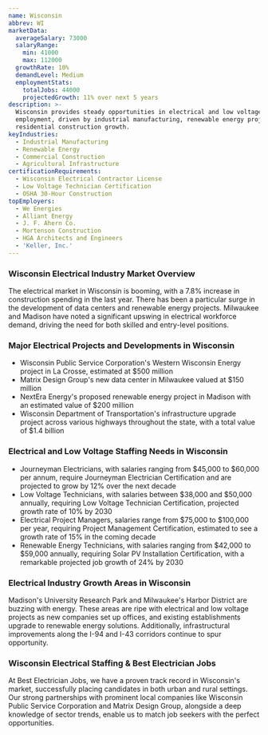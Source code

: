 ```yaml
---
name: Wisconsin
abbrev: WI
marketData:
  averageSalary: 73000
  salaryRange:
    min: 41000
    max: 112000
  growthRate: 10%
  demandLevel: Medium
  employmentStats:
    totalJobs: 44000
    projectedGrowth: 11% over next 5 years
description: >-
  Wisconsin provides steady opportunities in electrical and low voltage
  employment, driven by industrial manufacturing, renewable energy projects, and
  residential construction growth.
keyIndustries:
  - Industrial Manufacturing
  - Renewable Energy
  - Commercial Construction
  - Agricultural Infrastructure
certificationRequirements:
  - Wisconsin Electrical Contractor License
  - Low Voltage Technician Certification
  - OSHA 30-Hour Construction
topEmployers:
  - We Energies
  - Alliant Energy
  - J. F. Ahern Co.
  - Mortenson Construction
  - HGA Architects and Engineers
  - 'Keller, Inc.'
---
```

### Wisconsin Electrical Industry Market Overview
The electrical market in Wisconsin is booming, with a 7.8% increase in construction spending in the last year. There has been a particular surge in the development of data centers and renewable energy projects. Milwaukee and Madison have noted a significant upswing in electrical workforce demand, driving the need for both skilled and entry-level positions.

### Major Electrical Projects and Developments in Wisconsin
- Wisconsin Public Service Corporation's Western Wisconsin Energy project in La Crosse, estimated at $500 million
- Matrix Design Group's new data center in Milwaukee valued at $150 million
- NextEra Energy's proposed renewable energy project in Madison with an estimated value of $200 million
- Wisconsin Department of Transportation's infrastructure upgrade project across various highways throughout the state, with a total value of $1.4 billion

### Electrical and Low Voltage Staffing Needs in Wisconsin
- Journeyman Electricians, with salaries ranging from $45,000 to $60,000 per annum, require Journeyman Electrician Certification and are projected to grow by 12% over the next decade
- Low Voltage Technicians, with salaries between $38,000 and $50,000 annually, requiring Low Voltage Technician Certification, projected growth rate of 10% by 2030
- Electrical Project Managers, salaries range from $75,000 to $100,000 per year, requiring Project Management Certification, estimated to see a growth rate of 15% in the coming decade
- Renewable Energy Technicians, with salaries ranging from $42,000 to $59,000 annually, requiring Solar PV Installation Certification, with a remarkable projected job growth of 24% by 2030

### Electrical Industry Growth Areas in Wisconsin
Madison's University Research Park and Milwaukee's Harbor District are buzzing with energy. These areas are ripe with electrical and low voltage projects as new companies set up offices, and existing establishments upgrade to renewable energy solutions. Additionally, infrastructural improvements along the I-94 and I-43 corridors continue to spur opportunity.

### Wisconsin Electrical Staffing & Best Electrician Jobs
At Best Electrician Jobs, we have a proven track record in Wisconsin's market, successfully placing candidates in both urban and rural settings. Our strong partnerships with prominent local companies like Wisconsin Public Service Corporation and Matrix Design Group, alongside a deep knowledge of sector trends, enable us to match job seekers with the perfect opportunities.
